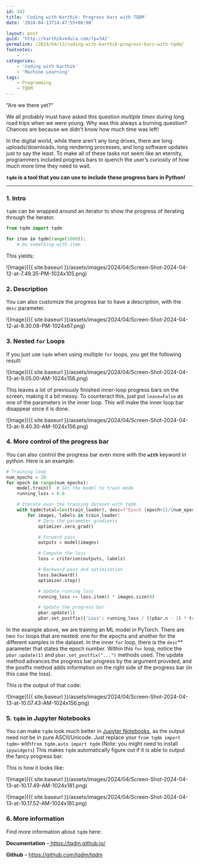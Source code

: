 ```yaml
---
id: 342
title: 'Coding with Karthik: Progress bars with TQDM'
date: '2024-04-13T14:47:55+00:00'

layout: post
guid: 'http://karthikvedula.com/?p=342'
permalink: /2024/04/13/coding-with-karthik-progress-bars-with-tqdm/
footnotes:
    - ''
categories:
    - 'Coding with Karthik'
    - 'Machine Learning'
tags:
    - Programming
    - TQDM
---
```


“Are we there yet?”

We all probably must have asked this question *multiple times* during long road trips when we were young. Why was this always a burning question? Chances are because we didn’t know how much time was left!

In the digital world, while there aren’t any long drives, there are long uploads/downloads, long rendering processes, and long software updates just to say the least. To make all of these tasks not seem like an eternity, programmers included progress bars to quench the user’s curiosity of how much more time they need to wait.

**`tqdm` is a tool that you can use to include these progress bars in Python!**

---

### 1. Intro

`tqdm` can be wrapped around an iterator to show the progress of iterating through the iterator.
```python
from tqdm import tqdm

for item in tqdm(range(1000)):
    # Do something with item
```

This yields:

![Image]({{ site.baseurl }}/assets/images/2024/04/Screen-Shot-2024-04-12-at-7.49.35-PM-1024x105.png)

### 2. Description

You can also customize the progress bar to have a description, with the `desc` parameter.

![Image]({{ site.baseurl }}/assets/images/2024/04/Screen-Shot-2024-04-12-at-8.30.08-PM-1024x67.png)

### 3. Nested `for` Loops

If you just use `tqdm` when using multiple `for` loops, you get the following result:

![Image]({{ site.baseurl }}/assets/images/2024/04/Screen-Shot-2024-04-13-at-9.05.00-AM-1024x156.png)

This leaves a lot of previously finished inner-loop progress bars on the screen, making it a bit messy. To counteract this, just put `leave=False` as one of the parameters in the inner loop. This will make the inner loop bar disappear once it is done.

![Image]({{ site.baseurl }}/assets/images/2024/04/Screen-Shot-2024-04-13-at-9.40.30-AM-1024x156.png)

### 4. More control of the progress bar

You can also control the progress bar even more with the **`with`** keyword in python. Here is an example:
```python
# Training loop
num_epochs = 10
for epoch in range(num_epochs):
    model.train()  # Set the model to train mode
    running_loss = 0.0

    # Iterate over the training dataset with tqdm
    with tqdm(total=len(train_loader), desc=f"Epoch {epoch+1}/{num_epochs}") as pbar:
        for images, labels in train_loader:
            # Zero the parameter gradients
            optimizer.zero_grad()

            # Forward pass
            outputs = model(images)

            # Compute the loss
            loss = criterion(outputs, labels)

            # Backward pass and optimization
            loss.backward()
            optimizer.step()

            # Update running loss
            running_loss += loss.item() * images.size(0)

            # Update the progress bar
            pbar.update(1)
            pbar.set_postfix({'Loss': running_loss / ((pbar.n - 1) * train_loader.batch_size + images.size(0))})
```

In the example above, we are training an ML model in PyTorch. There are two `for` loops that are nested: one for the epochs and another for the different samples in the dataset. In the inner `for` loop, there is the `desc`** parameter that states the epoch number. Within this `for` loop, notice the `pbar.update(1)` and `pbar.set_postfix("...")` methods used. The update method advances the progress bar progress by the argument provided, and the postfix method adds information on the right side of the progress bar (in this case the loss).

This is the output of that code:

![Image]({{ site.baseurl }}/assets/images/2024/04/Screen-Shot-2024-04-13-at-10.07.43-AM-1024x156.png)

### 5. `tqdm` in Jupyter Notebooks

You can make `tqdm` look much better in [Jupyter Notebooks](https://jupyter.org/), as the output need not be in pure ASCII/Unicode. Just replace your `from tqdm import tqdm>` with`from tqdm.auto import tqdm` (Note: you might need to install `ipywidgets`) This makes `tqdm` automatically figure out if it is able to output the fancy progress bar.

This is how it looks like:

![Image]({{ site.baseurl }}/assets/images/2024/04/Screen-Shot-2024-04-13-at-10.17.49-AM-1024x181.png)

![Image]({{ site.baseurl }}/assets/images/2024/04/Screen-Shot-2024-04-13-at-10.17.52-AM-1024x181.png)

### 6. More information

Find more information about `tqdm` here:

**Documentation** –[ https://tqdm.github.io/ ](< https://tqdm.github.io/ >)

**Github** – <https://github.com/tqdm/tqdm>
